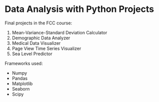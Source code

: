 # Data Analysis with Python Projects

Final projects in the FCC course:

1. Mean-Variance-Standard Deviation Calculator
1. Demographic Data Analyzer
1. Medical Data Visualizer
1. Page View Time Series Visualizer
1. Sea Level Predictor

Frameworks used:

- Numpy
- Pandas
- Matplotlib
- Seaborn
- Scipy
